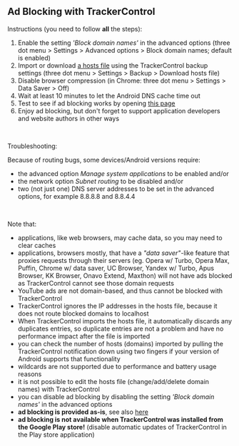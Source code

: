 Ad Blocking with TrackerControl
-------------------------

Instructions (you need to follow **all** the steps):

1. Enable the setting *'Block domain names'* in the advanced options (three dot menu > Settings > Advanced options > Block domain names; default is enabled)
1. Import or download [a hosts file](https://en.wikipedia.org/wiki/Hosts_(file)) using the TrackerControl backup settings (three dot menu > Settings > Backup > Download hosts file)
1. Disable browser compression (in Chrome: three dot menu > Settings > Data Saver > Off)
1. Wait at least 10 minutes to let the Android DNS cache time out
1. Test to see if ad blocking works by opening [this page](http://www.netguard.me/test)
1. Enjoy ad blocking, but don't forget to support application developers and website authors in other ways

<br />

Troubleshooting:

Because of routing bugs, some devices/Android versions require:

* the advanced option *Manage system applications* to be enabled and/or
* the network option *Subnet routing* to be disabled and/or
* two (not just one) DNS server addresses to be set in the advanced options, for example 8.8.8.8 and 8.8.4.4

<br />

Note that:

* applications, like web browsers, may cache data, so you may need to clear caches
* applications, browsers mostly, that have a *"data saver"*-like feature that proxies requests through their servers (eg. Opera w/ Turbo, Opera Max, Puffin, Chrome w/ data saver, UC Browser, Yandex w/ Turbo, Apus Browser, KK Browser, Onavo Extend, Maxthon) will not have ads blocked as TrackerControl cannot see those domain requests
* YouTube ads are not domain-based, and thus cannot be blocked with TrackerControl
* TrackerControl ignores the IP addresses in the hosts file, because it does not route blocked domains to localhost
* When TrackerControl imports the hosts file, it automatically discards any duplicates entries, so duplicate entries are not a problem and have no performance impact after the file is imported
* you can check the number of hosts (domains) imported by pulling the TrackerControl notification down using two fingers if your version of Android supports that functionality
* wildcards are not supported due to performance and battery usage reasons
* it is not possible to edit the hosts file (change/add/delete domain names) with TrackerControl
* you can disable ad blocking by disabling the setting *'Block domain names'* in the advanced options
* **ad blocking is provided as-is**, see also [here](https://forum.xda-developers.com/showpost.php?p=71805655&postcount=4668)
* **ad blocking is not available when TrackerControl was installed from the Google Play store!** (disable automatic updates of TrackerControl in the Play store application)
